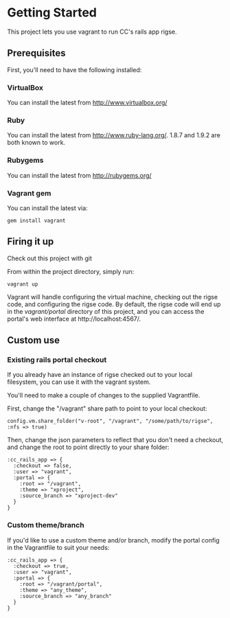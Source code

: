# Getting Started
This project lets you use vagrant to run CC's rails app rigse.

## Prerequisites
First, you'll need to have the following installed:

### VirtualBox

You can install the latest from http://www.virtualbox.org/

### Ruby

You can install the latest from http://www.ruby-lang.org/.
1.8.7 and 1.9.2 are both known to work.

### Rubygems

You can install the latest from http://rubygems.org/

### Vagrant gem

You can install the latest via:

    gem install vagrant

## Firing it up

Check out this project with git

From within the project directory, simply run:

    vagrant up

Vagrant will handle configuring the virtual machine, checking out the
rigse code, and configuring the rigse code. By default, the rigse code
will end up in the _vagrant/portal_ directory of this project, and you
can access the portal's web interface at http://localhost:4567/.

## Custom use

### Existing rails portal checkout

If you already have an instance of rigse checked out to your local
filesystem, you can use it with the vagrant system.

You'll need to make a couple of changes to the supplied Vagrantfile.

First, change the "/vagrant" share path to point to your local checkout:

    config.vm.share_folder("v-root", "/vagrant", "/some/path/to/rigse", :nfs => true)

Then, change the json parameters to reflect that you don't need a
checkout, and change the root to point directly to your share folder:

    :cc_rails_app => {
      :checkout => false,
      :user => "vagrant",
      :portal => {
        :root => "/vagrant",
        :theme => "xproject",
        :source_branch => "xproject-dev"
      }
    }

### Custom theme/branch

If you'd like to use a custom theme and/or branch, modify the portal
config in the Vagrantfile to suit your needs:

    :cc_rails_app => {
      :checkout => true,
      :user => "vagrant",
      :portal => {
        :root => "/vagrant/portal",
        :theme => "any_theme",
        :source_branch => "any_branch"
      }
    }
